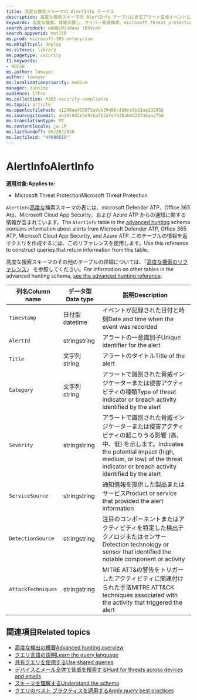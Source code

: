 ```yaml
---
title: 高度な検索スキーマの AlertInfo テーブル
description: 高度な検索スキーマの AlertInfo テーブルにあるアラート生成イベントについて説明します。
keywords: 高度な検索、脅威の探し、サイバー脅威検索、microsoft threat protection、microsoft 365、mtp、m365、search、query、テレメトリ、スキーマ参照、kusto、table、column、data type、description、AlertInfo、alert、severity、category、MITRE、ATT&の場合、Microsoft Defender ATP、MDATP、Office 365 ATP、Microsoft Cloud App Security、MCAS、および Azure ATP
search.product: eADQiWindows 10XVcnh
search.appverid: met150
ms.prod: microsoft-365-enterprise
ms.mktglfcycl: deploy
ms.sitesec: library
ms.pagetype: security
f1.keywords:
- NOCSH
ms.author: lomayor
author: lomayor
ms.localizationpriority: medium
manager: dansimp
audience: ITPro
ms.collection: M365-security-compliance
ms.topic: article
ms.openlocfilehash: a1290ee415073a9cb3948bc4b0cc6bb3ae13285b
ms.sourcegitcommit: ab10c042e5e9c6a7b2afef930ab0d247a6aa275d
ms.translationtype: MT
ms.contentlocale: ja-JP
ms.lasthandoff: 06/26/2020
ms.locfileid: "44899019"
---
```

# <a name="alertinfo"></a><span data-ttu-id="981d0-104">AlertInfo</span><span class="sxs-lookup"><span data-stu-id="981d0-104">AlertInfo</span></span>

<span data-ttu-id="981d0-105">**適用対象:**</span><span class="sxs-lookup"><span data-stu-id="981d0-105">**Applies to:**</span></span>
- <span data-ttu-id="981d0-106">Microsoft Threat Protection</span><span class="sxs-lookup"><span data-stu-id="981d0-106">Microsoft Threat Protection</span></span>



<span data-ttu-id="981d0-107">`AlertInfo`[高度な](advanced-hunting-overview.md)検索スキーマの表には、microsoft Defender ATP、Office 365 Atp、Microsoft Cloud App Security、および Azure ATP からの通知に関する情報が含まれています。</span><span class="sxs-lookup"><span data-stu-id="981d0-107">The `AlertInfo` table in the [advanced hunting](advanced-hunting-overview.md) schema contains information about alerts from Microsoft Defender ATP, Office 365 ATP, Microsoft Cloud App Security, and Azure ATP.</span></span> <span data-ttu-id="981d0-108">このテーブルの情報を返すクエリを作成するには、このリファレンスを使用します。</span><span class="sxs-lookup"><span data-stu-id="981d0-108">Use this reference to construct queries that return information from this table.</span></span>

<span data-ttu-id="981d0-109">高度な捜索スキーマのその他のテーブルの詳細については、「[高度な捜索のリファレンス](advanced-hunting-schema-tables.md)」 を参照してください。</span><span class="sxs-lookup"><span data-stu-id="981d0-109">For information on other tables in the advanced hunting schema, [see the advanced hunting reference](advanced-hunting-schema-tables.md).</span></span>

| <span data-ttu-id="981d0-110">列名</span><span class="sxs-lookup"><span data-stu-id="981d0-110">Column name</span></span> | <span data-ttu-id="981d0-111">データ型</span><span class="sxs-lookup"><span data-stu-id="981d0-111">Data type</span></span> | <span data-ttu-id="981d0-112">説明</span><span class="sxs-lookup"><span data-stu-id="981d0-112">Description</span></span> |
|-------------|-----------|-------------|
| `Timestamp` | <span data-ttu-id="981d0-113">日付型</span><span class="sxs-lookup"><span data-stu-id="981d0-113">datetime</span></span> | <span data-ttu-id="981d0-114">イベントが記録された日付と時刻</span><span class="sxs-lookup"><span data-stu-id="981d0-114">Date and time when the event was recorded</span></span> |
| `AlertId` | <span data-ttu-id="981d0-115">string</span><span class="sxs-lookup"><span data-stu-id="981d0-115">string</span></span> | <span data-ttu-id="981d0-116">アラートの一意識別子</span><span class="sxs-lookup"><span data-stu-id="981d0-116">Unique identifier for the alert</span></span> |
| `Title` | <span data-ttu-id="981d0-117">文字列</span><span class="sxs-lookup"><span data-stu-id="981d0-117">string</span></span> | <span data-ttu-id="981d0-118">アラートのタイトル</span><span class="sxs-lookup"><span data-stu-id="981d0-118">Title of the alert</span></span> |
| `Category` | <span data-ttu-id="981d0-119">文字列</span><span class="sxs-lookup"><span data-stu-id="981d0-119">string</span></span> | <span data-ttu-id="981d0-120">アラートで識別された脅威インジケーターまたは侵害アクティビティの種類</span><span class="sxs-lookup"><span data-stu-id="981d0-120">Type of threat indicator or breach activity identified by the alert</span></span> |
| `Severity` | <span data-ttu-id="981d0-121">string</span><span class="sxs-lookup"><span data-stu-id="981d0-121">string</span></span> | <span data-ttu-id="981d0-122">アラートで識別された脅威インジケーターまたは侵害アクティビティの起こりうる影響 (高、中、低) を示します。</span><span class="sxs-lookup"><span data-stu-id="981d0-122">Indicates the potential impact (high, medium, or low) of the threat indicator or breach activity identified by the alert</span></span> |
| `ServiceSource` | <span data-ttu-id="981d0-123">string</span><span class="sxs-lookup"><span data-stu-id="981d0-123">string</span></span> | <span data-ttu-id="981d0-124">通知情報を提供した製品またはサービス</span><span class="sxs-lookup"><span data-stu-id="981d0-124">Product or service that provided the alert information</span></span> |
| `DetectionSource` | <span data-ttu-id="981d0-125">string</span><span class="sxs-lookup"><span data-stu-id="981d0-125">string</span></span> | <span data-ttu-id="981d0-126">注目のコンポーネントまたはアクティビティを特定した検出テクノロジまたはセンサー</span><span class="sxs-lookup"><span data-stu-id="981d0-126">Detection technology or sensor that identified the notable component or activity</span></span> |
| `AttackTechniques` | <span data-ttu-id="981d0-127">string</span><span class="sxs-lookup"><span data-stu-id="981d0-127">string</span></span> | <span data-ttu-id="981d0-128">MITRE ATT&の警告をトリガーしたアクティビティに関連付けられた手法</span><span class="sxs-lookup"><span data-stu-id="981d0-128">MITRE ATT&CK techniques associated with the activity that triggered the alert</span></span> |

## <a name="related-topics"></a><span data-ttu-id="981d0-129">関連項目</span><span class="sxs-lookup"><span data-stu-id="981d0-129">Related topics</span></span>
- [<span data-ttu-id="981d0-130">高度な検出の概要</span><span class="sxs-lookup"><span data-stu-id="981d0-130">Advanced hunting overview</span></span>](advanced-hunting-overview.md)
- [<span data-ttu-id="981d0-131">クエリ言語の説明</span><span class="sxs-lookup"><span data-stu-id="981d0-131">Learn the query language</span></span>](advanced-hunting-query-language.md)
- [<span data-ttu-id="981d0-132">共有クエリを使用する</span><span class="sxs-lookup"><span data-stu-id="981d0-132">Use shared queries</span></span>](advanced-hunting-shared-queries.md)
- [<span data-ttu-id="981d0-133">デバイスとメール全体で脅威を捜索する</span><span class="sxs-lookup"><span data-stu-id="981d0-133">Hunt for threats across devices and emails</span></span>](advanced-hunting-query-emails-devices.md)
- [<span data-ttu-id="981d0-134">スキーマを理解する</span><span class="sxs-lookup"><span data-stu-id="981d0-134">Understand the schema</span></span>](advanced-hunting-schema-tables.md)
- [<span data-ttu-id="981d0-135">クエリのベスト プラクティスを適用する</span><span class="sxs-lookup"><span data-stu-id="981d0-135">Apply query best practices</span></span>](advanced-hunting-best-practices.md)
